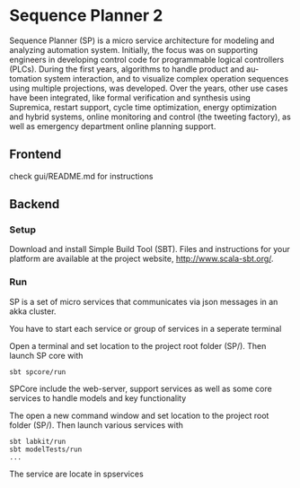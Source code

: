 # Sequence Planner 2
Sequence Planner (SP) is a micro service architecture for modeling and analyzing automation system. 
Initially, the focus was on supporting engineers in developing control
code for programmable logical controllers (PLCs). During the first years, 
algorithms to handle product and au- tomation system interaction, 
and to visualize complex operation sequences using multiple projections, 
was developed. Over the years, other use cases have been integrated, 
like formal verification and synthesis using Supremica, restart support, 
cycle time optimization, energy optimization and hybrid systems, 
online monitoring and control (the tweeting factory), 
as well as emergency department online planning support. 
 
## Frontend
check gui/README.md for instructions 

## Backend
### Setup
Download and install Simple Build Tool (SBT). Files and instructions for your platform are available at the project website, http://www.scala-sbt.org/.

### Run
SP is a set of micro services that communicates via json messages in an akka cluster. 

You have to start each service or group of services in a seperate terminal

Open a terminal and set location to the project root folder (SP/). Then launch SP core with  
```
sbt spcore/run
```
SPCore include the web-server, support services as well as some core services to handle models and key functionality

The open a new command window and set location to the project root folder (SP/). Then launch various services with
```
sbt labkit/run
sbt modelTests/run
...
```
The service are locate in spservices

